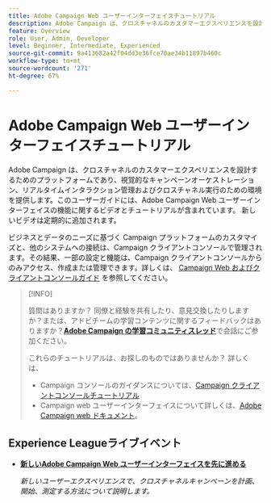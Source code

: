 ```yaml
---
title: Adobe Campaign Web ユーザーインターフェイスチュートリアル
description: Adobe Campaign は、クロスチャネルのカスタマーエクスペリエンスを設計するためのプラットフォームであり、視覚的なキャンペーンオーケストレーション、リアルタイムインタラクション管理およびクロスチャネル実行のための環境を提供します。このユーザーガイドには、Adobe Campaign web ユーザーインターフェイスの特長や機能に関するビデオとチュートリアルが含まれています。
feature: Overview
role: User, Admin, Developer
level: Beginner, Intermediate, Experienced
source-git-commit: 9a413682a42f04dd3e36fce70ae34b11897b460c
workflow-type: tm+mt
source-wordcount: '271'
ht-degree: 67%

---
```


# Adobe Campaign Web ユーザーインターフェイスチュートリアル

Adobe Campaign は、クロスチャネルのカスタマーエクスペリエンスを設計するためのプラットフォームであり、視覚的なキャンペーンオーケストレーション、リアルタイムインタラクション管理およびクロスチャネル実行のための環境を提供します。このユーザーガイドには、Adobe Campaign Web ユーザーインターフェイスの機能に関するビデオとチュートリアルが含まれています。 新しいビデオは定期的に追加されます。

ビジネスとデータのニーズに基づく Campaign プラットフォームのカスタマイズと、他のシステムへの接続は、Campaign クライアントコンソールで管理されます。その結果、一部の設定と機能は、Campaign クライアントコンソールからのみアクセス、作成または管理できます。詳しくは、 [Campaign Web およびクライアントコンソールガイド](https://experienceleague.adobe.com/docs/campaign-web/v8/start/capability-matrix.html?lang=ja) を参照してください。

>[!INFO]
> 
> 質問はありますか？ 同僚と経験を共有したり、意見交換したりしますか？または、アドビチームの学習コンテンツに関するフィードバックはありますか？**[Adobe Campaign の学習コミュニティスレッド](https://experienceleaguecommunities.adobe.com:443/t5/adobe-campaign-classic/join-the-discussion-on-adobe-campaign-learning/td-p/419096)**&#x200B;で会話にご参加ください。
>
>
> これらのチュートリアルは、お探しのものではありませんか？
> 詳しくは、
> * Campaign コンソールのガイダンスについては、[Campaign クライアントコンソールチュートリアル](https://experienceleague.adobe.com/docs/campaign-learn/tutorials/overview.html?lang=ja)
> * Campaign web ユーザーインターフェイスについて詳しくは、[Adobe Campaign web ドキュメント](https://experienceleague.adobe.com/docs/campaign-web/v8/campaign-web-home.html?lang=ja)。

<div id="recs-overview-body-1"></div>
<div id="recs-overview-body-2"></div>
<div id="recs-overview-body-3"></div>
<div id="recs-overview-body-4"></div>
<div id="recs-overview-body-5"></div>
<div id="recs-overview-body-6"></div>

<div id="staff-picks-section">
</div>

## Experience Leagueライブイベント

* **[新しいAdobe Campaign Web ユーザーインターフェイスを先に進める](https://experienceleague.adobe.com/docs/events/experience-league-live-recordings/episodes/exl-live-episode-02-29-24.html)**

  *新しいユーザーエクスペリエンスで、クロスチャネルキャンペーンを計画、開始、測定する方法について説明します。*

